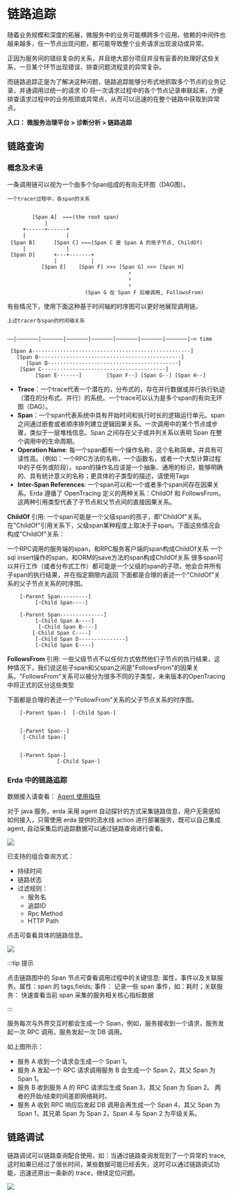 # 链路追踪

随着业务规模和深度的拓展，微服务中的业务可能横跨多个应用，依赖的中间件也越来越多，任一节点出现问题，都可能导致整个业务请求出现波动或异常。

正因为服务间的错综复杂的关系，并且绝大部分项目并没有妥善的处理好这些关系，一旦某个环节出现错误，排查问题流程变的异常复杂。

而链路追踪正是为了解决这种问题，链路追踪能够分布式地抓取多个节点的业务记录，并通调用过统一的请求 ID 将一次请求过程中的各个节点记录串联起来，方便排查请求过程中的业务瓶颈或异常点，从而可以迅速的在整个链路中获取到异常点。

**入口： 微服务治理平台 > 诊断分析 > 链路追踪**

## 链路查询

### 概念及术语

一条调用链可以视为一个由多个Span组成的有向无环图（DAG图）。
```
一个tracer过程中，各span的关系


        [Span A]  ←←←(the root span)
            |
     +------+------+
     |             |
 [Span B]      [Span C] ←←←(Span C 是 Span A 的孩子节点, ChildOf)
     |             |
 [Span D]      +---+-------+
               |           |
           [Span E]    [Span F] >>> [Span G] >>> [Span H]
                                       ↑
                                       ↑
                                       ↑
                         (Span G 在 Span F 后被调用, FollowsFrom)
```
有些情况下，使用下面这种基于时间轴的时序图可以更好地展现调用链。
```
上述tracer与span的时间轴关系


––|–––––––|–––––––|–––––––|–––––––|–––––––|–––––––|–––––––|–> time

 [Span A···················································]
   [Span B··············································]
      [Span D··········································]
    [Span C········································]
         [Span E·······]        [Span F··] [Span G··] [Span H··]
```

* **Trace**：一个trace代表一个潜在的，分布式的，存在并行数据或并行执行轨迹（潜在的分布式、并行）的系统。一个trace可以认为是多个span的有向无环图（DAG）。
* **Span**：一个span代表系统中具有开始时间和执行时长的逻辑运行单元。span之间通过嵌套或者顺序排列建立逻辑因果关系。一次调用中的某个节点或步骤，类似于一层堆栈信息。Span 之间存在父子或并列关系以表明 Span 在整个调用中的生命周期。
* **Operation Name**: 每一个span都有一个操作名称，这个名称简单，并具有可读性高。（例如：一个RPC方法的名称，一个函数名，或者一个大型计算过程中的子任务或阶段）。span的操作名应该是一个抽象、通用的标识，能够明确的、具有统计意义的名称；更具体的子类型的描述，请使用Tags
* **Inter-Span References**: 一个span可以和一个或者多个span间存在因果关系。Erda 遵循了 OpenTracing 定义的两种关系：ChildOf 和 FollowsFrom。这两种引用类型代表了子节点和父节点间的直接因果关系。

**ChildOf** 引用: 一个span可能是一个父级span的孩子，即"ChildOf"关系。在"ChildOf"引用关系下，父级span某种程度上取决于子span。下面这些情况会构成"ChildOf"关系：

一个RPC调用的服务端的span，和RPC服务客户端的span构成ChildOf关系
一个sql insert操作的span，和ORM的save方法的span构成ChildOf关系
很多span可以并行工作（或者分布式工作）都可能是一个父级的span的子项，他会合并所有子span的执行结果，并在指定期限内返回
下面都是合理的表述一个"ChildOf"关系的父子节点关系的时序图。
```
    [-Parent Span---------]
         [-Child Span----]

    [-Parent Span--------------]
         [-Child Span A----]
          [-Child Span B----]
        [-Child Span C----]
         [-Child Span D---------------]
         [-Child Span E----]
```
**FollowsFrom** 引用: 一些父级节点不以任何方式依然他们子节点的执行结果，这种情况下，我们说这些子span和父span之间是"FollowsFrom"的因果关系。"FollowsFrom"关系可以被分为很多不同的子类型，未来版本的OpenTracing中将正式的区分这些类型

下面都是合理的表述一个"FollowFrom"关系的父子节点关系的时序图。
```
    [-Parent Span-]  [-Child Span-]


    [-Parent Span--]
     [-Child Span-]


    [-Parent Span-]
                [-Child Span-]
```

### Erda 中的链路追踪

数据接入请查看： [Agent 使用指导](java-agent-guide.md)

对于 java 服务，erda 采用 agent 自动探针的方式采集链路信息，用户无需感知如何接入，只需使用 erda 提供的流水线 action 进行部署服务，既可以自己集成 agent, 
自动采集后的追踪数据可以通过链路查询进行查看。

![](http://terminus-paas.oss-cn-hangzhou.aliyuncs.com/paas-doc/2022/01/29/6e37cc0b-3db0-41e6-99fc-8519702aaddd.png)

已支持的组合查询方式：
- 持续时间
- 链路状态
- 过滤规则：
  - 服务名
  - 追踪ID
  - Rpc Method
  - HTTP Path

点击可查看具体的链路信息。

![](http://terminus-paas.oss-cn-hangzhou.aliyuncs.com/paas-doc/2022/01/29/f0c02fbf-7b9b-46e2-a36a-6e08aabee1da.png)

  :::tip 提示

  点击链路图中的 Span 节点可查看调用过程中的关键信息: 属性，事件以及关联服务。属性：span 的 tags,fields; 事件： 记录一些 span 事件，如：耗时；关联服务： 快速查看当前 span 采集的服务相关核心指标数据

  :::

服务每次与外界交互时都会生成一个 Span，例如，服务接收到一个请求，服务发起一次 RPC 调用，服务发起一次 DB 调用。

如上图所示：

* 服务 A 收到一个请求会生成一个 Span 1。
* 服务 A 发起一个 RPC 请求调用服务 B 会生成一个 Span 2，其父 Span 为 Span 1。
* 服务 B 收到服务 A 的 RPC 请求后生成 Span 3，其父 Span 为 Span 2。 两者的开始/结束时间差即网络耗时。
* 服务 A 收到 RPC 响应后发起 DB 调用会再生成一个 Span 4，其父 Span 为 Span 1，其兄弟 Span 为 Span 2，Span 4 与 Span 2 为平级关系。

## 链路调试

链路调试可以链路查询配合使用，如：当通过链路查询发现到了一个异常的 trace, 这时如果已经过了很长时间，某些数据可能已经丢失，这时可以通过链路调试功能，迅速还原出一条新的 trace，继续定位问题。

![](http://terminus-paas.oss-cn-hangzhou.aliyuncs.com/paas-doc/2022/03/02/3767468a-9a47-4fc7-b02b-a0995e4abd2d.png)